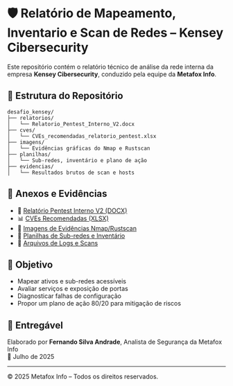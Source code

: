 # 🛡️ Relatório de Mapeamento, Inventario e Scan de Redes – Kensey Cibersecurity

Este repositório contém o relatório técnico de análise da rede interna da empresa **Kensey Cibersecurity**, conduzido pela equipe da **Metafox Info**.

## 📂 Estrutura do Repositório

```
desafio_kensey/
├── relatorios/
│   └── Relatorio_Pentest_Interno_V2.docx
├── cves/
│   └── CVEs_recomendadas_relatorio_pentest.xlsx
├── imagens/
│   └── Evidências gráficas do Nmap e Rustscan
├── planilhas/
│   └── Sub-redes, inventário e plano de ação
├── evidencias/
│   └── Resultados brutos de scan e hosts
```

## 📎 Anexos e Evidências
- 📄 [Relatório Pentest Interno V2 (DOCX)](https://github.com/FSA-1606/desafio_kensey_cybersecurity/blob/main/relatorios/Relatorio%20Pentest%20Interno_V2.docx?raw=true)
- 📊 [CVEs Recomendadas (XLSX)](https://github.com/FSA-1606/desafio_kensey/blob/main/cves/CVEs_recomendadas_relatorio_pentest.xlsx?raw=true)
- 📸 [Imagens de Evidências Nmap/Rustscan](https://github.com/FSA-1606/desafio_kensey/tree/main/imagens)
- 📁 [Planilhas de Sub-redes e Inventário](https://github.com/FSA-1606/desafio_kensey/tree/main/planilhas)
- 📄 [Arquivos de Logs e Scans](https://github.com/FSA-1606/desafio_kensey/tree/main/evidencias)

## 🧪 Objetivo

- Mapear ativos e sub-redes acessíveis
- Avaliar serviços e exposição de portas
- Diagnosticar falhas de configuração
- Propor um plano de ação 80/20 para mitigação de riscos

## 🔐 Entregável

Elaborado por **Fernando Silva Andrade**, Analista de Segurança da Metafox Info  
📅 Julho de 2025

---

© 2025 Metafox Info – Todos os direitos reservados.


